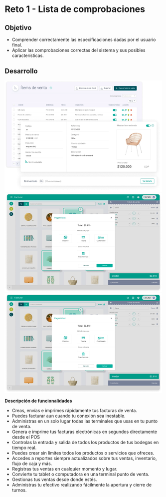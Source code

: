 # Reto 1 - Lista de comprobaciones

## Objetivo

* Comprender correctamente las especificaciones dadas por el usuario final.
* Aplicar las comprobaciones correctas del sistema y sus posibles características.

## Desarrollo

<img src="https://github.com/beduExpert/SW-Testing-Fundamentals-2021/blob/main/Sesion-06/Reto-01/assets/reto1_2.png">
<img src="https://github.com/beduExpert/SW-Testing-Fundamentals-2021/blob/main/Sesion-06/Reto-01/assets/reto1_1.png">
<img src="https://github.com/beduExpert/SW-Testing-Fundamentals-2021/blob/main/Sesion-06/Reto-01/assets/reto1_3.png">


<b>Descripción de funcionalidades</b><br>
- Creas, envías e imprimes rápidamente tus facturas de venta.
- Puedes facturar aun cuando tu conexión sea inestable.
- Administras en un solo lugar todas las terminales que usas en tu punto de venta.
- Genera e imprime tus facturas electrónicas en segundos directamente desde el POS
- Controlas la entrada y salida de todos los productos de tus bodegas en tiempo real.
- Puedes crear sin límites todos los productos o servicios que ofreces.
- Accedes a reportes siempre actualizados sobre tus ventas, inventario, flujo de caja y más.
- Registras tus ventas en cualquier momento y lugar.
- Convierte tu tablet o computadora en una terminal punto de venta.
- Gestionas tus ventas desde donde estés.
- Administras tu efectivo realizando fácilmente la apertura y cierre de turnos.
